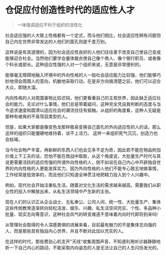 # 仓促应付创造性时代的适应性人才
>一味强调适应不利于组织的活性化

社会适应强的人大致上性格都有一个定式，而与他们相比，社会适应性稍有问题但自己内在世界非常发达的人他们的面孔则是千差万别。

这样说是有其道理的，因为社会适应性良好的人他们往往善于改变自己使自己变成能够迎合社会。当然他们要学会量体裁衣使自己像个商人、像个银行职员、或者像个科长或部长。这种适应性强的人对一个组织来说，无意是非常便利的。

能够毫无障碍地融入环境中的外向性格的人一般社会适应能力比较强，他们能够巧妙地领会周围人的意向，机敏地采取行动，在是非方向搞清楚之前，他们可以迎合大众，即随大溜。

内向性格的人对周围事物比较迟钝，他们更看重自己的主观世界，因此缺乏适应社会的能力。无论对什么事情，他们总是带着疑问，这种完全凭自我判断的态度与当今追求速度和圆滑以适应社会的潮流往往有抵触。从组织的角度看，这种人无疑是那种有棱角的不易驾驭类型的人。

但是，如果大家都是像变色龙那样极易变换自己面孔的外向适应性的人的话，那么这样的组织只能僵硬地维持着，谈不上活力。 这样一来组织死气沉沉，创造力也会枯竭。

当今社会物产丰富，再新鲜的东西人们也会见多不足为奇，因此若不能在物品附加价值上下工夫的话，恐怕不能在商战中取胜，从这个角度说，大批量生产时代与其说更需要活跃的适应性强的所谓外向性格的人，倒不如说在自己内心中开辟独自世界的内向性格的人更能发挥实力，因为外向性格的人他们不能专心致志地做事情，工作经常是低效率的，而且他们只知道全神贯注地把精力投入到个人兴趣中。

例如，现代社会开始注重私生活，随着对文化生活的需求越来越高，需要我们从职业性的投入中解放出来，从私生活领域中产生新的主张。

现在人们的认识正从企业战士、无私奉公、公司人间、统一性、大批量生产、集体这些传统教育逐渐转向轻松活泼、娱乐、兴趣、私生活空间充实、个性、多品种小批量、现实志向等意识，这种社会风气的转变难道不意味着内向时代即将到来吗!

从管理社会取得的令人深感畏惧的进展来看，目前最有魅力的不是集体志向强的人，而是那些具有独自内心世界，并且不断对此加以充实的人。

在这样的时代，那些费劲心机支开"天线"收集周围声音，不知道利用听诊器静静地昕一下自己内心的跳动，不能采取内向姿态的人是无法让自己的人生闪烁发光的。
